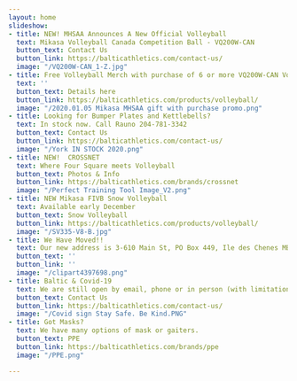 ```yaml
---
layout: home
slideshow:
- title: NEW! MHSAA Announces A New Official Volleyball
  text: Mikasa Volleyball Canada Competition Ball - VQ200W-CAN
  button_text: Contact Us
  button_link: https://balticathletics.com/contact-us/
  image: "/VQ200W-CAN_1-Z.jpg"
- title: Free Volleyball Merch with purchase of 6 or more VQ200W-CAN Volleyballs
  text: ''
  button_text: Details here
  button_link: https://balticathletics.com/products/volleyball/
  image: "/2020.01.05 Mikasa MHSAA gift with purchase promo.png"
- title: Looking for Bumper Plates and Kettlebells?
  text: In stock now. Call Rauno 204-781-3342
  button_text: Contact Us
  button_link: https://balticathletics.com/contact-us/
  image: "/York IN STOCK 2020.png"
- title: NEW!  CROSSNET
  text: Where Four Square meets Volleyball
  button_text: Photos & Info
  button_link: https://balticathletics.com/brands/crossnet
  image: "/Perfect Training Tool Image_V2.png"
- title: NEW Mikasa FIVB Snow Volleyball
  text: Available early December
  button_text: Snow Volleyball
  button_link: https://balticathletics.com/products/volleyball/
  image: "/SV335-V8-B.jpg"
- title: We Have Moved!!
  text: Our new address is 3-610 Main St, PO Box 449, Ile des Chenes MB R0A 0T0
  button_text: ''
  button_link: ''
  image: "/clipart4397698.png"
- title: Baltic & Covid-19
  text: We are still open by email, phone or in person (with limitations).
  button_text: Contact Us
  button_link: https://balticathletics.com/contact-us/
  image: "/Covid sign Stay Safe. Be Kind.PNG"
- title: Got Masks?
  text: We have many options of mask or gaiters.
  button_text: PPE
  button_link: https://balticathletics.com/brands/ppe
  image: "/PPE.png"

---
```

